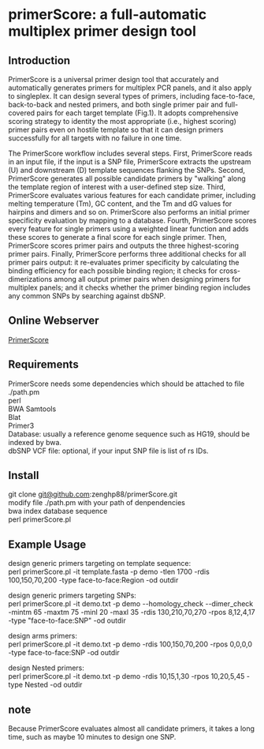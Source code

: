 # primerScore: a full-automatic multiplex primer design tool

## Introduction
PrimerScore is a universal primer design tool that accurately and automatically generates primers for multiplex PCR panels, and it also apply to singleplex. It can design several types of primers, including face-to-face, back-to-back and nested primers, and both single primer pair and full-covered pairs for each target template (Fig.1). It adopts comprehensive scoring strategy to identity the most appropriate (i.e., highest scoring) primer pairs even on hostile template so that it can design primers successfully for all targets with no failure in one time.

The PrimerScore workflow includes several steps. First, PrimerScore reads in an input file, if the input is a SNP file, PrimerScore extracts the upstream (U) and downstream (D) template sequences flanking the SNPs. Second, PrimerScore generates all possible candidate primers by "walking" along the template region of interest with a user-defined step size. Third, PrimerScore evaluates various features for each candidate primer, including melting temperature (Tm), GC content, and the Tm and dG values for hairpins and dimers and so on. PrimerScore also performs an initial primer specificity evaluation by mapping to a database. Fourth, PrimerScore scores every feature for single primers using a weighted linear function and adds these scores to generate a final score for each single primer. Then, PrimerScore scores primer pairs and outputs the three highest-scoring primer pairs. Finally, PrimerScore performs three additional checks for all primer pairs output: it re-evaluates primer specificity by calculating the binding efficiency for each possible binding region; it checks for cross-dimerizations among all output primer pairs when designing primers for multiplex panels; and it checks whether the primer binding region includes any common SNPs by searching against dbSNP.

## Online Webserver  
[PrimerScore](http://primerscore.gtxlab.com/)

## Requirements
PrimerScore needs some dependencies which should be attached to file ./path.pm  
perl  
BWA 
Samtools  
Blat  
Primer3  
Database: usually a reference genome sequence such as HG19, should be indexed by bwa.  
dbSNP VCF file: optional, if your input SNP file is list of rs IDs.  

## Install
git clone git@github.com:zenghp88/primerScore.git  
modify file ./path.pm with your path of denpendencies  
bwa index database sequence  
perl primerScore.pl  

## Example Usage
design generic primers targeting on template sequence:  
perl primerScore.pl -it template.fasta -p demo -tlen 1700 -rdis 100,150,70,200 -type face-to-face:Region -od outdir

design generic primers targeting SNPs:  
perl primerScore.pl -it demo.txt -p demo --homology_check --dimer_check -mintm 65 -maxtm 75 -minl 20 -maxl 35 -rdis 130,210,70,270 -rpos 8,12,4,17 -type "face-to-face:SNP" -od outdir

design arms primers:  
perl primerScore.pl -it demo.txt -p demo -rdis 100,150,70,200 -rpos 0,0,0,0 -type face-to-face:SNP -od outdir

design Nested primers:  
perl primerScore.pl -it demo.txt -p demo -rdis 10,15,1,30 -rpos 10,20,5,45 -type Nested -od outdir

## note
Because PrimerScore evaluates almost all candidate primers, it takes a long time, such as maybe 10 minutes to design one SNP.
